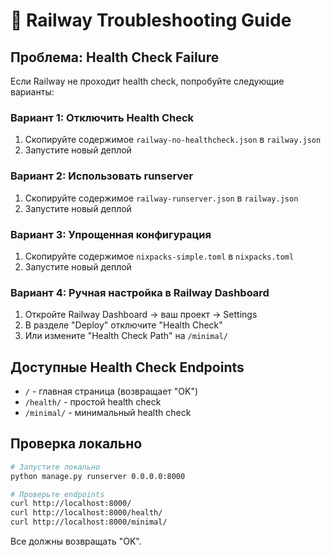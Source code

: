 # 🚨 Railway Troubleshooting Guide

## Проблема: Health Check Failure

Если Railway не проходит health check, попробуйте следующие варианты:

### Вариант 1: Отключить Health Check
1. Скопируйте содержимое `railway-no-healthcheck.json` в `railway.json`
2. Запустите новый деплой

### Вариант 2: Использовать runserver
1. Скопируйте содержимое `railway-runserver.json` в `railway.json`
2. Запустите новый деплой

### Вариант 3: Упрощенная конфигурация
1. Скопируйте содержимое `nixpacks-simple.toml` в `nixpacks.toml`
2. Запустите новый деплой

### Вариант 4: Ручная настройка в Railway Dashboard
1. Откройте Railway Dashboard → ваш проект → Settings
2. В разделе "Deploy" отключите "Health Check"
3. Или измените "Health Check Path" на `/minimal/`

## Доступные Health Check Endpoints

- `/` - главная страница (возвращает "OK")
- `/health/` - простой health check
- `/minimal/` - минимальный health check

## Проверка локально

```bash
# Запустите локально
python manage.py runserver 0.0.0.0:8000

# Проверьте endpoints
curl http://localhost:8000/
curl http://localhost:8000/health/
curl http://localhost:8000/minimal/
```

Все должны возвращать "OK".
